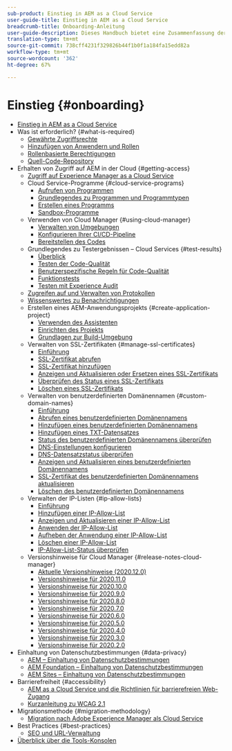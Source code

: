 ```yaml
---
sub-product: Einstieg in AEM as a Cloud Service
user-guide-title: Einstieg in AEM as a Cloud Service
breadcrumb-title: Onboarding-Anleitung
user-guide-description: Dieses Handbuch bietet eine Zusammenfassung der ersten Schritte mit Experience Manager as a Cloud Service, einschließlich der Zugangsmöglichkeiten und wichtiger Informationen zum Datenschutz.
translation-type: tm+mt
source-git-commit: 738cff4231f329826b44f1b0f1a184fa15edd82a
workflow-type: tm+mt
source-wordcount: '362'
ht-degree: 67%

---
```



# Einstieg {#onboarding}

+ [Einstieg in AEM as a Cloud Service](/help/onboarding/home.md)
+ Was ist erforderlich? {#what-is-required}
   + [Gewährte Zugriffsrechte](what-is-required/access-rights-granted.md)
   + [Hinzufügen von Anwendern und Rollen](what-is-required/add-users-roles.md)
   + [Rollenbasierte Berechtigungen](what-is-required/role-based-permissions.md)
   + [Quell-Code-Repository](what-is-required/source-code-repository.md)
+ Erhalten von Zugriff auf AEM in der Cloud {#getting-access}
   + [Zugriff auf Experience Manager as a Cloud Service](getting-access-to-aem-in-cloud/navigation.md)
   + Cloud Service-Programme {#cloud-service-programs}
      + [Aufrufen von Programmen](getting-access-to-aem-in-cloud/first-time-login.md)
      + [Grundlegendes zu Programmen und Programmtypen](getting-access-to-aem-in-cloud/understand-program-types.md)
      + [Erstellen eines Programms](getting-access-to-aem-in-cloud/creating-a-program.md)
      + [Sandbox-Programme](getting-access-to-aem-in-cloud/sandbox-programs.md)
   + Verwenden von Cloud Manager {#using-cloud-manager}
      + [Verwalten von Umgebungen](/help/implementing/cloud-manager/manage-environments.md)
      + [Konfigurieren Ihrer CI/CD-Pipeline](/help/implementing/cloud-manager/configure-pipeline.md)
      + [Bereitstellen des Codes](/help/implementing/cloud-manager/deploy-code.md)
   + Grundlegendes zu Testergebnissen – Cloud Services {#test-results}
      + [Überblick](/help/implementing/cloud-manager/overview-test-results.md)
      + [Testen der Code-Qualität](/help/implementing/cloud-manager/code-quality-testing.md)
      + [Benutzerspezifische Regeln für Code-Qualität](/help/implementing/cloud-manager/custom-code-quality-rules.md)
      + [Funktionstests](/help/implementing/cloud-manager/functional-testing.md)
      + [Testen mit Experience Audit](/help/implementing/cloud-manager/experience-audit-testing.md)
   + [Zugreifen auf und Verwalten von Protokollen](/help/implementing/cloud-manager/manage-logs.md)
   + [Wissenswertes zu Benachrichtigungen](/help/implementing/cloud-manager/notifications.md)
   + Erstellen eines AEM-Anwendungsprojekts {#create-application-project}
      + [Verwenden des Assistenten](getting-access-to-aem-in-cloud/using-the-wizard.md)
      + [Einrichten des Projekts](getting-access-to-aem-in-cloud/setting-up-project.md)
      + [Grundlagen zur Build-Umgebung](getting-access-to-aem-in-cloud/build-environment-details.md)
   + Verwalten von SSL-Zertifikaten {#manage-ssl-certificates}
      + [Einführung](/help/implementing/cloud-manager/managing-ssl-certifications/introduction.md)
      + [SSL-Zertifikat abrufen](/help/implementing/cloud-manager/managing-ssl-certifications/get-ssl-certificate.md)
      + [SSL-Zertifikat hinzufügen](/help/implementing/cloud-manager/managing-ssl-certifications/add-ssl-certificate.md)
      + [Anzeigen und Aktualisieren oder Ersetzen eines SSL-Zertifikats](/help/implementing/cloud-manager/managing-ssl-certifications/view-update-replace-ssl-certificate.md)
      + [Überprüfen des Status eines SSL-Zertifikats](/help/implementing/cloud-manager/managing-ssl-certifications/check-status-ssl-certificate.md)
      + [Löschen eines SSL-Zertifikats](/help/implementing/cloud-manager/managing-ssl-certifications/delete-ssl-certificate.md)
   + Verwalten von benutzerdefinierten Domänennamen {#custom-domain-names}
      + [Einführung](/help/implementing/cloud-manager/custom-domain-names/introduction.md)
      + [Abrufen eines benutzerdefinierten Domänennamens](/help/implementing/cloud-manager/custom-domain-names/get-custom-domain-name.md)
      + [Hinzufügen eines benutzerdefinierten Domänennamens](/help/implementing/cloud-manager/custom-domain-names/add-custom-domain-name.md)
      + [Hinzufügen eines TXT-Datensatzes](/help/implementing/cloud-manager/custom-domain-names/add-text-record.md)
      + [Status des benutzerdefinierten Domänennamens überprüfen](/help/implementing/cloud-manager/custom-domain-names/check-domain-name-status.md)
      + [DNS-Einstellungen konfigurieren](/help/implementing/cloud-manager/custom-domain-names/configure-dns-settings.md)
      + [DNS-Datensatzstatus überprüfen](/help/implementing/cloud-manager/custom-domain-names/check-dns-record-status.md)
      + [Anzeigen und Aktualisieren eines benutzerdefinierten Domänennamens](/help/implementing/cloud-manager/custom-domain-names/view-update-replace-custom-domain-name.md)
      + [SSL-Zertifikat des benutzerdefinierten Domänennamens aktualisieren](/help/implementing/cloud-manager/custom-domain-names/update-cdn-ssl-certificate.md)
      + [Löschen des benutzerdefinierten Domänennamens](/help/implementing/cloud-manager/custom-domain-names/delete-custom-domain-name.md)
   + Verwalten der IP-Listen {#ip-allow-lists}
      + [Einführung](/help/implementing/cloud-manager/ip-allow-lists/introduction.md)
      + [Hinzufügen einer IP-Allow-List](/help/implementing/cloud-manager/ip-allow-lists/add-ip-allow-lists.md)
      + [Anzeigen und Aktualisieren einer IP-Allow-List](/help/implementing/cloud-manager/ip-allow-lists/view-update-ip-allow-list.md)
      + [Anwenden der IP-Allow-List](/help/implementing/cloud-manager/ip-allow-lists/apply-allow-list.md)
      + [Aufheben der Anwendung einer IP-Allow-List](/help/implementing/cloud-manager/ip-allow-lists/unapply-ip-allow-list.md)
      + [Löschen einer IP-Allow-List](/help/implementing/cloud-manager/ip-allow-lists/delete-ip-allow-list.md)
      + [IP-Allow-List-Status überprüfen](/help/implementing/cloud-manager/ip-allow-lists/check-ip-allow-list-status.md)
   + Versionshinweise für Cloud Manager {#release-notes-cloud-manager}
      + [Aktuelle Versionshinweise (2020.12.0)](/help/onboarding/release-notes-cloud-manager/release-notes-cm-current.md)
      + [Versionshinweise für 2020.11.0](/help/onboarding/release-notes-cloud-manager/release-notes-cm-2020-11-0.md)
      + [Versionshinweise für 2020.10.0](/help/onboarding/release-notes-cloud-manager/release-notes-cm-2020-10-0.md)
      + [Versionshinweise für 2020.9.0](/help/onboarding/release-notes-cloud-manager/release-notes-cm-2020-9-0.md)
      + [Versionshinweise für 2020.8.0](/help/onboarding/release-notes-cloud-manager/release-notes-cm-2020-8-0.md)
      + [Versionshinweise für 2020.7.0](/help/onboarding/release-notes-cloud-manager/release-notes-cm-2020-7-0.md)
      + [Versionshinweise für 2020.6.0](/help/onboarding/release-notes-cloud-manager/release-notes-cm-2020-6-0.md)
      + [Versionshinweise für 2020.5.0](/help/onboarding/release-notes-cloud-manager/release-notes-cm-2020-5-0.md)
      + [Versionshinweise für 2020.4.0](/help/onboarding/release-notes-cloud-manager/release-notes-cm-2020-4-0.md)
      + [Versionshinweise für 2020.3.0](/help/onboarding/release-notes-cloud-manager/release-notes-cm-2020-3-0.md)
      + [Versionshinweise für 2020.2.0](/help/onboarding/release-notes-cloud-manager/release-notes-cm-2020-2-0.md)
+ Einhaltung von Datenschutzbestimmungen {#data-privacy}
   + [AEM – Einhaltung von Datenschutzbestimmungen](data-privacy-and-protection-readiness/aem-readiness.md)
   + [AEM Foundation – Einhaltung von Datenschutzbestimmungen](data-privacy-and-protection-readiness/foundation-readiness.md)
   + [AEM Sites – Einhaltung von Datenschutzbestimmungen](data-privacy-and-protection-readiness/sites-readiness.md)
+ Barrierefreiheit {#accessibility}
   + [AEM as a Cloud Service und die Richtlinien für barrierefreien Web-Zugang](accessibility/web-accessibility.md)
   + [Kurzanleitung zu WCAG 2.1](accessibility/quick-guide-wcag.md)
+ Migrationsmethode {#migration-methodology}
   + [Migration nach Adobe Experience Manager als Cloud Service](migration-methodology/getting-started.md)
+ Best Practices {#best-practices}
   + [SEO und URL-Verwaltung](best-practices/seo-and-url-management.md)
+ [Überblick über die Tools-Konsolen](tools-consoles.md)
